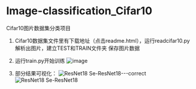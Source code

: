 # Image-classification_Cifar10
Cifar10图片数据集分类项目

1. Cifar10数据集文件里有下载地址（点击readme.html），运行readcifar10.py解析出图片，建立TEST和TRAIN文件夹 保存图片数据
2. 运行train.py开始训练
![image](https://github.com/user-attachments/assets/163b94da-84fb-47d2-b340-b25a05c425c5)


3. 部分结果可视化：
![ResNet18   Se-ResNet18---correct](https://github.com/user-attachments/assets/a3ad2d94-0597-4337-a8fc-ad949a585586)
![ResNet18 Se-ResNet18](https://github.com/user-attachments/assets/9b4d5a85-63ef-4b70-a7d5-3fef60604331)

 
